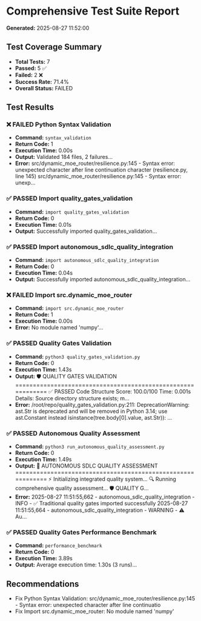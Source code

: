 # Comprehensive Test Suite Report

**Generated:** 2025-08-27 11:52:00

## Test Coverage Summary

- **Total Tests:** 7
- **Passed:** 5 ✅
- **Failed:** 2 ❌
- **Success Rate:** 71.4%
- **Overall Status:** FAILED

## Test Results

### ❌ FAILED Python Syntax Validation

- **Command:** `syntax_validation`
- **Return Code:** 1
- **Execution Time:** 0.00s
- **Output:** Validated 184 files, 2 failures...
- **Error:** src/dynamic_moe_router/resilience.py:145 - Syntax error: unexpected character after line continuation character (resilience.py, line 145)
src/dynamic_moe_router/resilience.py:145 - Syntax error: unexp...

### ✅ PASSED Import quality_gates_validation

- **Command:** `import quality_gates_validation`
- **Return Code:** 0
- **Execution Time:** 0.01s
- **Output:** Successfully imported quality_gates_validation...

### ✅ PASSED Import autonomous_sdlc_quality_integration

- **Command:** `import autonomous_sdlc_quality_integration`
- **Return Code:** 0
- **Execution Time:** 0.04s
- **Output:** Successfully imported autonomous_sdlc_quality_integration...

### ❌ FAILED Import src.dynamic_moe_router

- **Command:** `import src.dynamic_moe_router`
- **Return Code:** 1
- **Execution Time:** 0.00s
- **Error:** No module named 'numpy'...

### ✅ PASSED Quality Gates Validation

- **Command:** `python3 quality_gates_validation.py`
- **Return Code:** 0
- **Execution Time:** 1.43s
- **Output:** 🛡️ QUALITY GATES VALIDATION
============================================================
✅ PASSED Code Structure
    Score: 100.0/100
    Time: 0.001s
    Details: Source directory structure exists; m...
- **Error:** /root/repo/quality_gates_validation.py:211: DeprecationWarning: ast.Str is deprecated and will be removed in Python 3.14; use ast.Constant instead
  isinstance(tree.body[0].value, ast.Str)):
...

### ✅ PASSED Autonomous Quality Assessment

- **Command:** `python3 run_autonomous_quality_assessment.py`
- **Return Code:** 0
- **Execution Time:** 1.49s
- **Output:** 🚀 AUTONOMOUS SDLC QUALITY ASSESSMENT
============================================================
⚡ Initializing integrated quality system...
🔍 Running comprehensive quality assessment...
🛡️ QUALITY G...
- **Error:** 2025-08-27 11:51:55,662 - autonomous_sdlc_quality_integration - INFO - ✅ Traditional quality gates imported successfully
2025-08-27 11:51:55,664 - autonomous_sdlc_quality_integration - WARNING - ⚠️ Au...

### ✅ PASSED Quality Gates Performance Benchmark

- **Command:** `performance_benchmark`
- **Return Code:** 0
- **Execution Time:** 3.89s
- **Output:** Average execution time: 1.30s (3 runs)...

## Recommendations

- Fix Python Syntax Validation: src/dynamic_moe_router/resilience.py:145 - Syntax error: unexpected character after line continuatio
- Fix Import src.dynamic_moe_router: No module named 'numpy'

